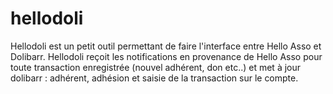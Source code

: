 # hellodoli

Hellodoli est un petit outil permettant de faire l'interface entre Hello Asso et Dolibarr. Hellodoli reçoit les notifications en provenance de Hello Asso pour toute transaction enregistrée (nouvel adhérent, don etc..) et met à jour dolibarr : adhérent, adhésion et saisie de la transaction sur le compte.
